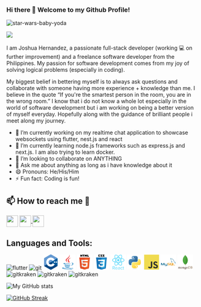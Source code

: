 ### Hi there 👋 Welcome to my Github Profile! 

![star-wars-baby-yoda](https://user-images.githubusercontent.com/68814603/216550566-708723e3-4894-45b6-bb7b-fcd0215e23fe.gif)

![](https://komarev.com/ghpvc/?username=josh-hrnndz&color=blue)

I am Joshua Hernandez, a passionate full-stack developer (working :computer: on further improvement) and a freelance software developer from the Philippines. My passion for software development comes from my joy of solving logical problems (especially in coding). 

My biggest belief in bettering myself is to always ask questions and collaborate with someone having more experience + knowledge than me. I believe in the quote “If you're the smartest person in the room, you are in the wrong room.” I know that i do not know a whole lot especially in the world of software development but i am working on being a better version of myself everyday. Hopefully along with the guidance of brilliant people i meet along my journey.


- 🔭 I’m currently working on my realtime chat application to showcase websockets using flutter, nest.js and react
- 🌱 I’m currently learning node.js frameworks such as express.js and next.js. I am also trying to learn docker.
- 👯 I’m looking to collaborate on ANYTHING 
- 💬 Ask me about anything as long as i have knowledge about it
- 😄 Pronouns: He/His/Him
- ⚡ Fun fact: Coding is fun!

## 📫 How to reach me 🤙
<p align="left">
<a href="https://www.linkedin.com/in/joshua-hernandez-128644257/" target="blank"><img align="center" src="https://raw.githubusercontent.com/peterthehan/peterthehan/master/assets/linkedin.svg" alt="" height="30" width="30" /></a>
<a href="https://www.facebook.com/joshuahernandez46" target="blank">
<img align="center" src="https://github.com/gauravghongde/social-icons/blob/master/SVG/Color/Facebook.svg" alt="" height="30" width="30" />
</a>
<a href="https://mail.google.com/mail/?view=cm&fs=1&to=joshuamorales401@gmail.com" target="blank">
<img align="center" src="https://github.com/gauravghongde/social-icons/blob/master/SVG/Color/Gmail.svg" alt="" height="30" width="30" />
</a>

</p>

## Languages and Tools:
<p align="left">
<img alt="flutter" width="40" height="40" src="https://www.vectorlogo.zone/logos/flutterio/flutterio-icon.svg" style="max-width: 100%;">
<img alt="git" width="40" height="40" src="https://www.vectorlogo.zone/logos/git-scm/git-scm-icon.svg" style="max-width: 100%;">
<img src="https://raw.githubusercontent.com/devicons/devicon/master/icons/cplusplus/cplusplus-original.svg" alt="cplusplus" width="40" height="40" style="max-width: 100%;">
<img src="https://raw.githubusercontent.com/devicons/devicon/master/icons/java/java-original.svg" alt="java" width="40" height="40" style="max-width: 100%;">
<img src="https://raw.githubusercontent.com/devicons/devicon/master/icons/html5/html5-original-wordmark.svg" alt="html5" width="40" height="40" style="max-width: 100%;">
<img src="https://raw.githubusercontent.com/devicons/devicon/master/icons/css3/css3-original-wordmark.svg" alt="css3" width="40" height="40" style="max-width: 100%;">
<img src="https://raw.githubusercontent.com/devicons/devicon/master/icons/react/react-original-wordmark.svg" alt="react" width="40" height="40" style="max-width: 100%;">
<img src="https://raw.githubusercontent.com/devicons/devicon/master/icons/python/python-original.svg" alt="python" width="40" height="40" style="max-width: 100%;">
<img src="https://raw.githubusercontent.com/devicons/devicon/master/icons/javascript/javascript-original.svg" alt="javascript" width="40" height="40" style="max-width: 100%;">
<img src="https://raw.githubusercontent.com/devicons/devicon/master/icons/mysql/mysql-original-wordmark.svg" alt="mysql" width="40" height="40" style="max-width: 100%;">
<img src="https://raw.githubusercontent.com/devicons/devicon/master/icons/mongodb/mongodb-original-wordmark.svg" alt="mongodb" width="40" height="40" style="max-width: 100%;">
<img src="https://cdn.cdnlogo.com/logos/g/62/gitkraken.svg" alt="gitkraken" width="40" height="40" style="max-width: 100%;">
<img src="https://cdn.cdnlogo.com/logos/n/94/nodejs-icon.svg" alt="gitkraken" width="40" height="40" style="max-width: 100%;">
<img src="https://cdn.cdnlogo.com/logos/s/91/spring.svg" alt="gitkraken" width="40" height="40" style="max-width: 100%;">
</p>


![My GitHub stats](https://github-readme-stats.vercel.app/api?username=josh-hrnndz&count_private=true&show_icons=true&theme=radical)

[![GitHub Streak](https://github-readme-streak-stats.herokuapp.com/?user=josh-hrnndz)](https://git.io/streak-stats)

